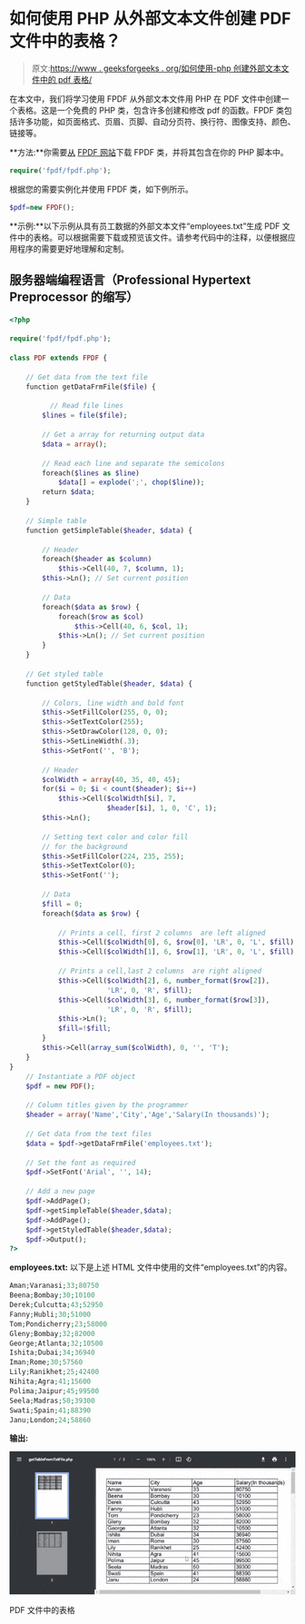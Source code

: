 # 如何使用 PHP 从外部文本文件创建 PDF 文件中的表格？

> 原文:[https://www . geeksforgeeks . org/如何使用-php 创建外部文本文件中的 pdf 表格/](https://www.geeksforgeeks.org/how-to-create-a-table-in-pdf-file-from-external-text-files-using-php/)

在本文中，我们将学习使用 FPDF 从外部文本文件用 PHP 在 PDF 文件中创建一个表格。这是一个免费的 PHP 类，包含许多创建和修改 pdf 的函数。FPDF 类包括许多功能，如页面格式、页眉、页脚、自动分页符、换行符、图像支持、颜色、链接等。

**方法:**你需要[从](http://www.fpdf.org/en/download.php) [FPDF 网站](http://www.fpdf.org/)下载 FPDF 类，并将其包含在你的 PHP 脚本中。

```php
require('fpdf/fpdf.php');
```

根据您的需要实例化并使用 FPDF 类，如下例所示。

```php
$pdf=new FPDF();
```

**示例:**以下示例从具有员工数据的外部文本文件“employees.txt”生成 PDF 文件中的表格。可以根据需要下载或预览该文件。请参考代码中的注释，以便根据应用程序的需要更好地理解和定制。

## 服务器端编程语言（Professional Hypertext Preprocessor 的缩写）

```php
<?php

require('fpdf/fpdf.php');

class PDF extends FPDF {

    // Get data from the text file
    function getDataFrmFile($file) {

          // Read file lines
        $lines = file($file);

        // Get a array for returning output data
        $data = array();

        // Read each line and separate the semicolons
        foreach($lines as $line)
            $data[] = explode(';', chop($line));
        return $data;
    }

    // Simple table
    function getSimpleTable($header, $data) {

        // Header
        foreach($header as $column)
            $this->Cell(40, 7, $column, 1);
        $this->Ln(); // Set current position

        // Data
        foreach($data as $row) {
            foreach($row as $col)
                $this->Cell(40, 6, $col, 1);
            $this->Ln(); // Set current position
        }
    }

    // Get styled table
    function getStyledTable($header, $data) {

        // Colors, line width and bold font
        $this->SetFillColor(255, 0, 0);
        $this->SetTextColor(255);
        $this->SetDrawColor(128, 0, 0);
        $this->SetLineWidth(.3);
        $this->SetFont('', 'B');

        // Header
        $colWidth = array(40, 35, 40, 45);
        for($i = 0; $i < count($header); $i++)
            $this->Cell($colWidth[$i], 7, 
                        $header[$i], 1, 0, 'C', 1);
        $this->Ln();

        // Setting text color and color fill
        // for the background
        $this->SetFillColor(224, 235, 255);
        $this->SetTextColor(0);
        $this->SetFont('');

        // Data
        $fill = 0;
        foreach($data as $row) {

            // Prints a cell, first 2 columns  are left aligned
            $this->Cell($colWidth[0], 6, $row[0], 'LR', 0, 'L', $fill);
            $this->Cell($colWidth[1], 6, $row[1], 'LR', 0, 'L', $fill);

            // Prints a cell,last 2 columns  are right aligned
            $this->Cell($colWidth[2], 6, number_format($row[2]), 
                        'LR', 0, 'R', $fill);
            $this->Cell($colWidth[3], 6, number_format($row[3]), 
                        'LR', 0, 'R', $fill);
            $this->Ln();
            $fill=!$fill;
        }
        $this->Cell(array_sum($colWidth), 0, '', 'T');
    }
}
    // Instantiate a PDF object
    $pdf = new PDF();

    // Column titles given by the programmer
    $header = array('Name','City','Age','Salary(In thousands)');

    // Get data from the text files
    $data = $pdf->getDataFrmFile('employees.txt');

    // Set the font as required
    $pdf->SetFont('Arial', '', 14);

    // Add a new page
    $pdf->AddPage();
    $pdf->getSimpleTable($header,$data);
    $pdf->AddPage();
    $pdf->getStyledTable($header,$data);
    $pdf->Output();
?>
```

**employees.txt:** 以下是上述 HTML 文件中使用的文件“employees.txt”的内容。

```php
Aman;Varanasi;33;80750
Beena;Bombay;30;10100
Derek;Culcutta;43;52950
Fanny;Hubli;30;51000
Tom;Pondicherry;23;58000
Gleny;Bombay;32;82000
George;Atlanta;32;10500
Ishita;Dubai;34;36940
Iman;Rome;30;57560
Lily;Ranikhet;25;42400
Nihita;Agra;41;15600
Polima;Jaipur;45;99500
Seela;Madras;50;39300
Swati;Spain;41;88390
Janu;London;24;58860
```

**输出:**

![](img/042a1c798ee21271bac484eb5dda1255.png)

PDF 文件中的表格